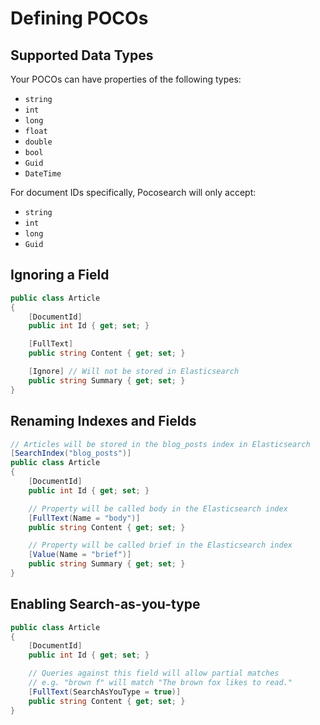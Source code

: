 # Defining POCOs

## Supported Data Types

Your POCOs can have properties of the following types:

- `string`
- `int`
- `long`
- `float`
- `double`
- `bool`
- `Guid`
- `DateTime`

For document IDs specifically, Pocosearch will only accept:

- `string`
- `int`
- `long`
- `Guid`

## Ignoring a Field

```csharp
public class Article
{
    [DocumentId]
    public int Id { get; set; }

    [FullText]
    public string Content { get; set; }

    [Ignore] // Will not be stored in Elasticsearch 
    public string Summary { get; set; }
}
```

## Renaming Indexes and Fields

```csharp
// Articles will be stored in the blog_posts index in Elasticsearch
[SearchIndex("blog_posts")] 
public class Article
{
    [DocumentId]
    public int Id { get; set; }

    // Property will be called body in the Elasticsearch index
    [FullText(Name = "body")]
    public string Content { get; set; }

    // Property will be called brief in the Elasticsearch index
    [Value(Name = "brief")]
    public string Summary { get; set; }
}
```

## Enabling Search-as-you-type

```csharp
public class Article
{
    [DocumentId]
    public int Id { get; set; }

    // Queries against this field will allow partial matches
    // e.g. "brown f" will match "The brown fox likes to read."
    [FullText(SearchAsYouType = true)]
    public string Content { get; set; }
}
```

